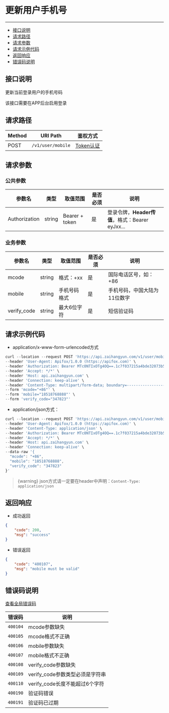 # 更新用户手机号

---
- [接口说明](#section-1)
- [请求路径](#section-2)
- [请求参数](#section-3)
- [请求示例代码](#section-4)
- [返回响应](#section-5)
- [错误码说明](#section-6)

<a name="section-1"></a>
## 接口说明

更新当前登录用户的手机号码

该接口需要在APP后台启用登录

<a name="section-2"></a>
## 请求路径

| Method | URI Path | 鉴权方式 |
| -- | -- | -- |
| POST | `/v1/user/mobile` | [Token认证](/{{route}}/{{version}}/intro#section-4) |

<a name="section-3"></a>
## 请求参数

### 公共参数
| 参数名 | 类型 | 取值范围 | 是否必须 | 说明 |
| -- | -- | -- | -- | -- |
| Authorization | string | Bearer + token | 是 | 登录令牌，**Header传值**，格式：Bearer eyJxx... |

### 业务参数
| 参数名 | 类型 | 取值范围 | 是否必须 | 说明 |
| -- | -- | -- | -- | -- |
| mcode | string | 格式：+xx | 是 | 国际电话区号，如：+86 |
| mobile | string | 手机号码格式 | 是 | 手机号码，中国大陆为11位数字 |
| verify_code | string | 最大6位字符 | 是 | 短信验证码 |

<a name="section-4"></a>
## 请求示例代码

- application/x-www-form-urlencoded方式

```javascript
curl --location --request POST 'https://api.zaihangyun.com/v1/user/mobile' \
--header 'User-Agent: Apifox/1.0.0 (https://apifox.com)' \
--header 'Authorization: Bearer MTc0NTIxOTg4OQ==.1c7f037215a4bde32073b5abf1c8a6c4.RDVmY2VBMXNWdG1hTVkxRi4yLjE4NTcyNDgzMjQ=' \
--header 'Accept: */*' \
--header 'Host: api.zaihangyun.com' \
--header 'Connection: keep-alive' \
--header 'Content-Type: multipart/form-data; boundary=--------------------------590939310397154803448666' \
--form 'mcode="+86"' \
--form 'mobile="18518768888"' \
--form 'verify_code="347823"'
```

- application/json方式：

```javascript
curl --location --request POST 'https://api.zaihangyun.com/v1/user/mobile' \
--header 'User-Agent: Apifox/1.0.0 (https://apifox.com)' \
--header 'Content-Type: application/json' \
--header 'Authorization: Bearer MTc0NTIxOTg4OQ==.1c7f037215a4bde32073b5abf1c8a6c4.RDVmY2VBMXNWdG1hTVkxRi4yLjE4NTcyNDgzMjQ=' \
--header 'Accept: */*' \
--header 'Host: api.zaihangyun.com' \
--header 'Connection: keep-alive' \
--data-raw '{
  "mcode": "+86",
  "mobile": "18518768888",
  "verify_code": "347823"
}'
```

> {warning} json方式请一定要在header中声明：`Content-Type: application/json`

<a name="section-5"></a>
## 返回响应

- 成功返回

```json
{
    "code": 200,
    "msg": "success"
}
```

- 错误返回

```json
{
    "code": "400107",
    "msg": "mobile must be valid"
}
```


<a name="section-6"></a>
## 错误码说明

[查看全局错误码](/{{route}}/{{version}}/code#section-2)

| 错误码 | 说明 |
| -- | -- |
| `400104` | mcode参数缺失 |
| `400105` | mcode格式不正确 |
| `400106` | mobile参数缺失 |
| `400107` | mobile格式不正确 |
| `400108` | verify_code参数缺失 |
| `400109` | verify_code参数类型必须是字符串 |
| `400110` | verify_code长度不能超过6个字符 |
| `400190` | 验证码错误 |
| `400191` | 验证码已过期 |